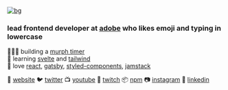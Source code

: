 [![bg][banner]][website]

### lead frontend developer at [adobe][adobe] who likes emoji and typing in lowercase

👨🏼‍💻 building a [murph timer][murph]  
🧠 learning [svelte][svelte] and [tailwind][tailwind]  
💜 love [react][react], [gatsby][gatsby], [styled-components][styled], [jamstack][jamstack]  

🏡 [website][website]
🐦 [twitter][twitter]
📺 [youtube][youtube]
🎥 [twitch][twitch]
📦 [npm][npm]
📷 [instagram][instagram]
👔 [linkedin][linkedin]

[banner]: https://raw.githubusercontent.com/bradgarropy/bradgarropy/master/banner.png
[adobe]: https://adobe.com
[react]: http://reactjs.org
[gatsby]: https://gatsbyjs.org
[styled]: https://styled-components.com
[jamstack]: https://jamstack.org
[murph]: https://murphee.netlify.app
[svelte]: https://svelte.dev
[tailwind]: https://tailwindcss.com
[website]: https://bradgarropy.com
[twitter]: https://twitter.com/bradgarropy
[youtube]: https://youtube.com/bradgarropy
[twitch]: https://twitch.tv/bradgarropy
[instagram]: https://instagram.com/bradgarropy
[linkedin]: https://linkedin.com/in/bradgarropy
[npm]: https://npmjs.com/~bradgarropy
